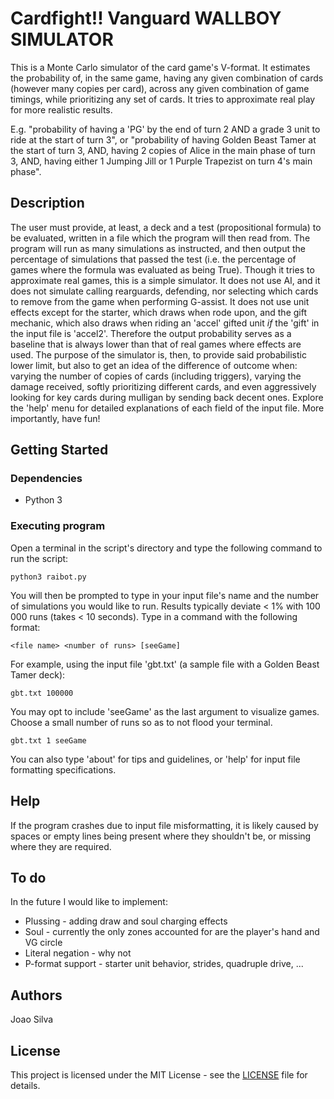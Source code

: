 # Cardfight!! Vanguard WALLBOY SIMULATOR

This is a Monte Carlo simulator of the card game's V-format. It estimates the probability of, in the same game, having any given combination of cards (however many copies per card), across any given combination of game timings, while prioritizing any set of cards. It tries to approximate real play for more realistic results.

E.g. "probability of having a 'PG' by the end of turn 2 AND a grade 3 unit to ride at the start of turn 3", or "probability of having Golden Beast Tamer at the start of turn 3, AND, having 2 copies of Alice in the main phase of turn 3, AND, having either 1 Jumping Jill or 1 Purple Trapezist on turn 4's main phase".

## Description

The user must provide, at least, a deck and a test (propositional formula) to be evaluated, written in a file which the program will then read from. The program will run as many simulations as instructed, and then output the percentage of simulations that passed the test (i.e. the percentage of games where the formula was evaluated as being True). Though it tries to approximate real games, this is a simple simulator. It does not use AI, and it does not simulate calling rearguards, defending, nor selecting which cards to remove from the game when performing G-assist. It does not use unit effects except for the starter, which draws when rode upon, and the gift mechanic, which also draws when riding an 'accel' gifted unit *if* the 'gift' in the input file is 'accel2'. Therefore the output probability serves as a baseline that is always lower than that of real games where effects are used. The purpose of the simulator is, then, to provide said probabilistic lower limit, but also to get an idea of the difference of outcome when: varying the number of copies of cards (including triggers), varying the damage received, softly prioritizing different cards, and even aggressively looking for key cards during mulligan by sending back decent ones. Explore the 'help' menu for detailed explanations of each field of the input file. More importantly, have fun!

## Getting Started

### Dependencies

* Python 3

### Executing program

Open a terminal in the script's directory and type the following command to run the script:
```
python3 raibot.py
```
You will then be prompted to type in your input file's name and the number of simulations you would like to run. Results typically deviate < 1% with 100 000 runs (takes < 10 seconds). Type in a command with the following format:
```
<file name> <number of runs> [seeGame]
```
For example, using the input file 'gbt.txt' (a sample file with a Golden Beast Tamer deck):
```
gbt.txt 100000
```
You may opt to include 'seeGame' as the last argument to visualize games. Choose a small number of runs so as to not flood your terminal.
```
gbt.txt 1 seeGame
```
You can also type 'about' for tips and guidelines, or 'help' for input file formatting specifications.

## Help

If the program crashes due to input file misformatting, it is likely caused by spaces or empty lines being present where they shouldn't be, or missing where they are required.

## To do

In the future I would like to implement:
- Plussing - adding draw and soul charging effects
- Soul - currently the only zones accounted for are the player's hand and VG circle
- Literal negation - why not
- P-format support - starter unit behavior, strides, quadruple drive, ...

## Authors

Joao Silva

## License

This project is licensed under the MIT License - see the [LICENSE](./LICENSE) file for details.